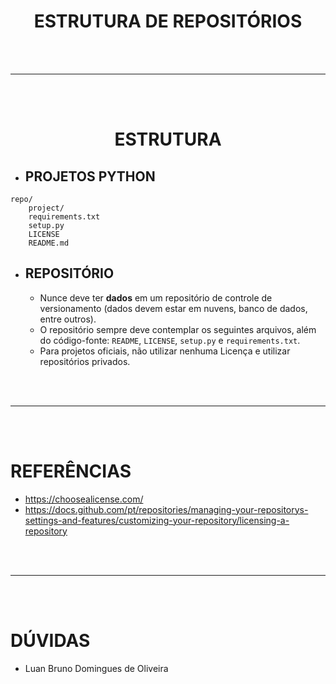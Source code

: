 <h1 style="text-align:center">
    <b>ESTRUTURA DE REPOSITÓRIOS</b>
</h1>




<br>
<br>
<hr>
<br>
<br>




# <center>**ESTRUTURA**</center>

- ## **PROJETOS PYTHON**
```
repo/
    project/
    requirements.txt
    setup.py
    LICENSE
    README.md
```

- ## **REPOSITÓRIO**
    - Nunce deve ter **dados** em um repositório de controle de versionamento (dados devem estar em nuvens, banco de dados, entre outros).
    - O repositório sempre deve contemplar os seguintes arquivos, além do código-fonte: `README`, `LICENSE`, `setup.py` e `requirements.txt`.
    - Para projetos oficiais, não utilizar nenhuma Licença e utilizar repositórios privados.




<br>
<br>
<hr>
<br>
<br>




# **REFERÊNCIAS**
- https://choosealicense.com/
- https://docs.github.com/pt/repositories/managing-your-repositorys-settings-and-features/customizing-your-repository/licensing-a-repository




<br>
<br>
<hr>
<br>
<br>




# **DÚVIDAS**
- Luan Bruno Domingues de Oliveira